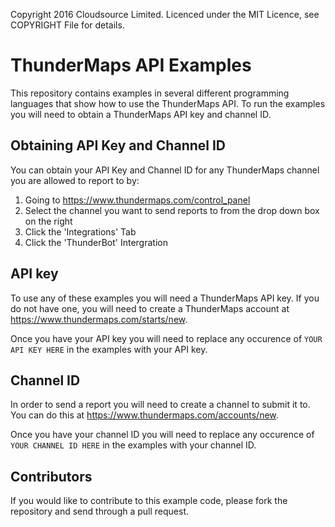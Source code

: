 Copyright 2016 Cloudsource Limited. Licenced under the MIT Licence, see COPYRIGHT File for details.

ThunderMaps API Examples
========================

This repository contains examples in several different programming languages that show how to use the ThunderMaps API. To run the examples you will need to obtain a ThunderMaps API key and channel ID.

Obtaining API Key and Channel ID
-------
You can obtain your API Key and Channel ID for any ThunderMaps channel you are allowed to report to by:
1) Going to https://www.thundermaps.com/control_panel 
2) Select the channel you want to send reports to from the drop down box on the right
3) Click the 'Integrations' Tab
4) Click the 'ThunderBot' Intergration


API key
-------

To use any of these examples you will need a ThunderMaps API key. If you do not have one, you will need to create a ThunderMaps account at https://www.thundermaps.com/starts/new. 

Once you have your API key you will need to replace any occurence of `YOUR API KEY HERE` in the examples with your API key.

Channel ID
----------

In order to send a report you will need to create a channel to submit it to. You can do this at https://www.thundermaps.com/accounts/new.

Once you have your channel ID you will need to replace any occurence of `YOUR CHANNEL ID HERE` in the examples with your channel ID.

Contributors
----------

If you would like to contribute to this example code, please fork the repository and send through a pull request.
